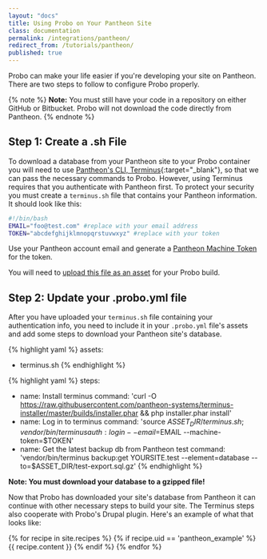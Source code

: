 ```yaml
---
layout: "docs"
title: Using Probo on Your Pantheon Site
class: documentation
permalink: /integrations/pantheon/
redirect_from: /tutorials/pantheon/
published: true
---
```


Probo can make your life easier if you're developing your site on Pantheon. There are two steps to follow to configure Probo properly.

{% note %}
**Note:** You must still have your code in a repository on either GitHub or Bitbucket. Probo will not download the code directly from Pantheon.
{% endnote %}

## Step 1: Create a .sh File

To download a database from your Pantheon site to your Probo container you will need to use [Pantheon's CLI, Terminus](https://github.com/pantheon-systems/cli){:target="\_blank"}, so that we can pass the necessary commands to Probo. However, using Terminus requires that you authenticate with Pantheon first. To protect your security you must create a `terminus.sh` file that contains your Pantheon information. It should look like this:

```bash
#!/bin/bash
EMAIL="foo@test.com" #replace with your email address
TOKEN="abcdefghijklmnopqrstuvwxyz" #replace with your token
```

Use your Pantheon account email and generate a [Pantheon Machine Token](https://pantheon.io/docs/machine-tokens/) for the token.

You will need to [upload this file as an asset](/assets/) for your Probo build.

## Step 2: Update your .probo.yml file

After you have uploaded your `terminus.sh` file containing your authentication info, you need to include it in your `.probo.yml` file's assets and add some steps to download your Pantheon site's database.

{% highlight yaml %}
assets:
 - terminus.sh
{% endhighlight %}

{% highlight yaml %}
steps:
 - name: Install terminus
   command: 'curl -O https://raw.githubusercontent.com/pantheon-systems/terminus-installer/master/builds/installer.phar && php installer.phar install'
 - name: Log in to terminus
   command: 'source $ASSET_DIR/terminus.sh ; vendor/bin/terminus auth:login --email=$EMAIL --machine-token=$TOKEN'
 - name: Get the latest backup db from Pantheon test
  command: 'vendor/bin/terminus backup:get YOURSITE.test --element=database --to=$ASSET_DIR/test-export.sql.gz'
{% endhighlight %}

**Note: You must download your database to a gzipped file!**

Now that Probo has downloaded your site's database from Pantheon it can continue with other necessary steps to build your site. The Terminus steps also cooperate with Probo's Drupal plugin. Here's an example of what that looks like:

{% for recipe in site.recipes %}
{% if recipe.uid == 'pantheon_example' %}
  {{ recipe.content }}
{% endif %}
{% endfor %}

